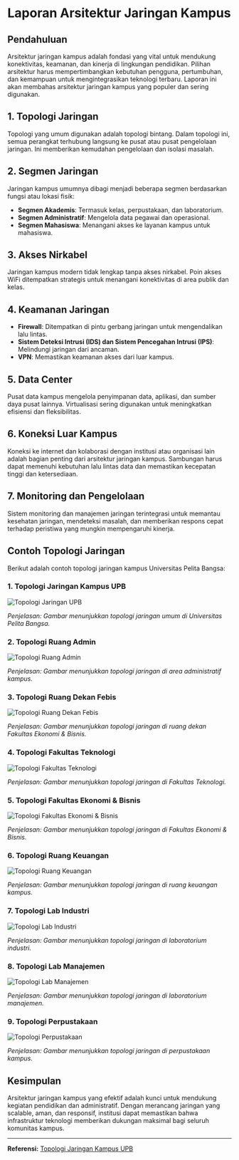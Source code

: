 # Laporan Arsitektur Jaringan Kampus

## Pendahuluan

Arsitektur jaringan kampus adalah fondasi yang vital untuk mendukung konektivitas, keamanan, dan kinerja di lingkungan pendidikan. Pilihan arsitektur harus mempertimbangkan kebutuhan pengguna, pertumbuhan, dan kemampuan untuk mengintegrasikan teknologi terbaru. Laporan ini akan membahas arsitektur jaringan kampus yang populer dan sering digunakan.

## 1. Topologi Jaringan

Topologi yang umum digunakan adalah topologi bintang. Dalam topologi ini, semua perangkat terhubung langsung ke pusat atau pusat pengelolaan jaringan. Ini memberikan kemudahan pengelolaan dan isolasi masalah.

## 2. Segmen Jaringan

Jaringan kampus umumnya dibagi menjadi beberapa segmen berdasarkan fungsi atau lokasi fisik:

- **Segmen Akademis**: Termasuk kelas, perpustakaan, dan laboratorium.
- **Segmen Administratif**: Mengelola data pegawai dan operasional.
- **Segmen Mahasiswa**: Menangani akses ke layanan kampus untuk mahasiswa.

## 3. Akses Nirkabel

Jaringan kampus modern tidak lengkap tanpa akses nirkabel. Poin akses WiFi ditempatkan strategis untuk menangani konektivitas di area publik dan kelas.

## 4. Keamanan Jaringan

- **Firewall**: Ditempatkan di pintu gerbang jaringan untuk mengendalikan lalu lintas.
- **Sistem Deteksi Intrusi (IDS) dan Sistem Pencegahan Intrusi (IPS)**: Melindungi jaringan dari ancaman.
- **VPN**: Memastikan keamanan akses dari luar kampus.

## 5. Data Center

Pusat data kampus mengelola penyimpanan data, aplikasi, dan sumber daya pusat lainnya. Virtualisasi sering digunakan untuk meningkatkan efisiensi dan fleksibilitas.

## 6. Koneksi Luar Kampus

Koneksi ke internet dan kolaborasi dengan institusi atau organisasi lain adalah bagian penting dari arsitektur jaringan kampus. Sambungan harus dapat memenuhi kebutuhan lalu lintas data dan memastikan kecepatan tinggi dan ketersediaan.

## 7. Monitoring dan Pengelolaan

Sistem monitoring dan manajemen jaringan terintegrasi untuk memantau kesehatan jaringan, mendeteksi masalah, dan memberikan respons cepat terhadap peristiwa yang mungkin mempengaruhi kinerja.

## Contoh Topologi Jaringan

Berikut adalah contoh topologi jaringan kampus Universitas Pelita Bangsa:

### 1. Topologi Jaringan Kampus UPB
![Topologi Jaringan UPB](../../asset/minggu%2016/topologi.jpg)

*Penjelasan: Gambar menunjukkan topologi jaringan umum di Universitas Pelita Bangsa.*

### 2. Topologi Ruang Admin
![Topologi Ruang Admin](../../asset/minggu%2016/admin.png)

*Penjelasan: Gambar menunjukkan topologi jaringan di area administratif kampus.*

### 3. Topologi Ruang Dekan Febis
![Topologi Ruang Dekan Febis](../../asset/minggu%2016/dekan-febis.png)

*Penjelasan: Gambar menunjukkan topologi jaringan di ruang dekan Fakultas Ekonomi & Bisnis.*

### 4. Topologi Fakultas Teknologi
![Topologi Fakultas Teknologi](../../asset/minggu%2016/fatek.png)

*Penjelasan: Gambar menunjukkan topologi jaringan di Fakultas Teknologi.*

### 5. Topologi Fakultas Ekonomi & Bisnis
![Topologi Fakultas Ekonomi & Bisnis](../../asset/minggu%2016/febis.png)

*Penjelasan: Gambar menunjukkan topologi jaringan di Fakultas Ekonomi & Bisnis.*

### 6. Topologi Ruang Keuangan
![Topologi Ruang Keuangan](../../asset/minggu%2016/keuangan.png)

*Penjelasan: Gambar menunjukkan topologi jaringan di ruang keuangan kampus.*

### 7. Topologi Lab Industri
![Topologi Lab Industri](../../asset/minggu%2016/lab-industri.png)

*Penjelasan: Gambar menunjukkan topologi jaringan di laboratorium industri.*

### 8. Topologi Lab Manajemen
![Topologi Lab Manajemen](../../asset/minggu%2016/lab-manajemen.png)

*Penjelasan: Gambar menunjukkan topologi jaringan di laboratorium manajemen.*

### 9. Topologi Perpustakaan
![Topologi Perpustakaan](../../asset/minggu%2016/perpustakaan.png)

*Penjelasan: Gambar menunjukkan topologi jaringan di perpustakaan kampus.*

## Kesimpulan

Arsitektur jaringan kampus yang efektif adalah kunci untuk mendukung kegiatan pendidikan dan administratif. Dengan merancang jaringan yang scalable, aman, dan responsif, institusi dapat memastikan bahwa infrastruktur teknologi memberikan dukungan maksimal bagi seluruh komunitas kampus.

---

**Referensi:**
[Topologi Jaringan Kampus UPB](https://puskom.pelitabangsa.ac.id/topologi-jaringan-kampus/)
